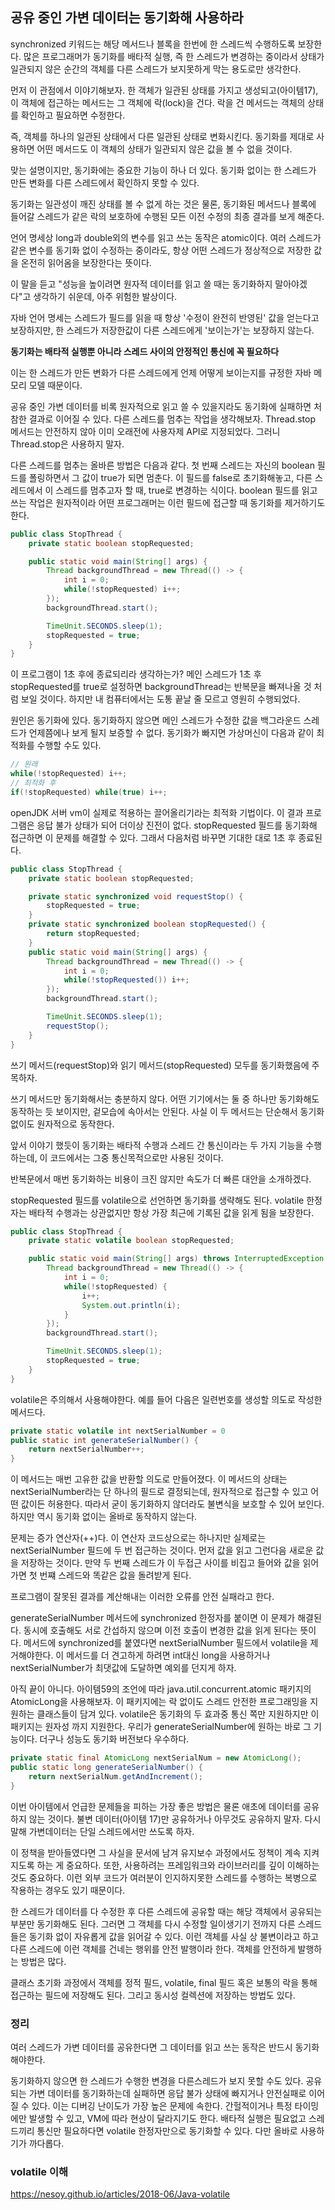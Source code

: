 ## 공유 중인 가변 데이터는 동기화해 사용하라

synchronized 키워드는 해당 메서드나 블록을 한번에 한 스레드씩 수행하도록 보장한다. 많은 프로그래머가 동기화를 배타적 실행, 즉 한 스레드가 변경하는 중이라서 상태가 일관되지 않은 순간의 객체를 다른 스레드가 보지못하게 막는 용도로만 생각한다.

먼저 이 관점에서 이야기해보자. 한 객체가 일관된 상태를 가지고 생성되고(아이템17), 이 객체에 접근하는 메서드는 그 객체에 락(lock)을 건다. 락을 건 메서드는 객체의 상태를 확인하고 필요하면 수정한다.

즉, 객체를 하나의 일관된 상태에서 다른 일관된 상태로 변화시킨다. 동기화를 제대로 사용하면 어떤 메서드도 이 객체의 상태가 일관되지 않은 값을 볼 수 없을 것이다.

맞는 설명이지만, 동기화에는 중요한 기능이 하나 더 있다. 동기화 없이는 한 스레드가 만든 변화를 다른 스레드에서 확인하지 못할 수 있다.

동기화는 일관성이 깨진 상태를 볼 수 없게 하는 것은 물론, 동기화된 메서드나 블록에 들어갈 스레드가 같은 락의 보호하에 수행된 모든 이전 수정의 최종 결과를 보게 해준다.

언어 명세상 long과 double외의 변수를 읽고 쓰는 동작은 atomic이다. 여러 스레드가 같은 변수를 동기화 없이 수정하는 중이라도, 항상 어떤 스레드가 정상적으로 저장한 값을 온전히 읽어옴을 보장한다는 뜻이다.

이 말을 듣고 "성능을 높이려면 원자적 데이터를 읽고 쓸 때는 동기화하지 말아야겠다"고 생각하기 쉬운데, 아주 위험한 발상이다.

자바 언어 명세는 스레드가 필드를 읽을 때 항상 '수정이 완전히 반영된' 값을 얻는다고 보장하지만, 한 스레드가 저장한값이 다른 스레드에게 '보이는가'는 보장하지 않는다.

**동기화는 배타적 실행뿐 아니라 스레드 사이의 안정적인 통신에 꼭 필요하다**

이는 한 스레드가 만든 변화가 다른 스레드에게 언제 어떻게 보이는지를 규정한 자바 메모리 모델 때문이다.

공유 중인 가변 데이터를 비록 원자적으로 읽고 쓸 수 있을지라도 동기화에 실패하면 처참한 결과로 이어질 수 있다. 다른 스레드를 멈추는 작업을 생각해보자. Thread.stop 메서드는 안전하지 않아 이미 오래전에 사용자제 API로 지정되었다. 그러니 Thread.stop은 사용하지 말자.

다른 스레드를 멈추는 올바른 방법은 다음과 같다. 첫 번째 스레드는 자신의 boolean 필드를 폴링하면서 그 값이 true가 되면 멈춘다. 이 필드를 false로 초기화해놓고, 다른 스레드에서 이 스레드를 멈추고자 할 때, true로 변경하는 식이다. boolean 필드를 읽고 쓰는 작업은 원자적이라 어떤 프로그래머는 이런 필드에 접근할 때 동기화를 제거하기도 한다.

```java
public class StopThread {
    private static boolean stopRequested;

    public static void main(String[] args) {
        Thread backgroundThread = new Thread(() -> {
            int i = 0;
            while(!stopRequested) i++;
        });
        backgroundThread.start();

        TimeUnit.SECONDS.sleep(1);
        stopRequested = true;
    }
}
```

이 프로그램이 1초 후에 종료되리라 생각하는가? 메인 스레드가 1초 후 stopRequested를 true로 설정하면 backgroundThread는 반복문을 빠져나올 것 처럼 보일 것이다. 하지만 내 컴퓨터에서는 도통 끝날 줄 모르고 영원히 수행되었다.

원인은 동기화에 있다. 동기화하지 않으면 메인 스레드가 수정한 값을 백그라운드 스레드가 언제쯤에나 보게 될지 보증할 수 없다. 동기화가 빠지면 가상머신이 다음과 같이 최적화를 수행할 수도 있다.

```java
// 원래
while(!stopRequested) i++;
// 최적화 후
if(!stopRequested) while(true) i++;
```

openJDK 서버 vm이 실제로 적용하는 끌어올리기라는 최적화 기법이다. 이 결과 프로그램은 응답 불가 상태가 되어 더이상 진전이 없다.
stopRequested 필드를 동기화해 접근하면 이 문제를 해결할 수 있다. 그래서 다음처럼 바꾸면 기대한 대로 1초 후 종료된다.

```java
public class StopThread {
    private static boolean stopRequested;

    private static synchronized void requestStop() {
        stopRequested = true;
    }
    private static synchronized boolean stopRequested() {
        return stopRequested;
    }
    public static void main(String[] args) {
        Thread backgroundThread = new Thread(() -> {
            int i = 0;
            while(!stopRequested()) i++;
        });
        backgroundThread.start();

        TimeUnit.SECONDS.sleep(1);
        requestStop();
    }
}

```

쓰기 메서드(requestStop)와 읽기 메서드(stopRequested) 모두를 동기화했음에 주목하자.

쓰기 메서드만 동기화해서는 충분하지 않다. 어떤 기기에서는 둘 중 하나만 동기화해도 동작하는 듯 보이지만, 겉모습에 속아서는 안된다. 사실 이 두 메서드는 단순해서 동기화 없이도 원자적으로 동작한다.

앞서 이야기 했듯이 동기화는 배타적 수행과 스레드 간 통신이라는 두 가지 기능을 수행하는데, 이 코드에서는 그중 통신목적으로만 사용된 것이다.

반복문에서 매번 동기화하는 비용이 크진 않지만 속도가 더 빠른 대안을 소개하겠다.

stopRequested 필드를 volatile으로 선언하면 동기화를 생략해도 된다. volatile 한정자는 배타적 수행과는 상관없지만 항상 가장 최근에 기록된 값을 읽게 됨을 보장한다.

```java
public class StopThread {
    private static volatile boolean stopRequested;

    public static void main(String[] args) throws InterruptedException {
        Thread backgroundThread = new Thread(() -> {
            int i = 0;
            while(!stopRequested) { 
            	i++;
            	System.out.println(i);
            }
        });
        backgroundThread.start();

        TimeUnit.SECONDS.sleep(1);
        stopRequested = true;
    }
}
```

volatile은 주의해서 사용해야한다. 예를 들어 다음은 일련번호를 생성할 의도로 작성한 메서드다.

```java
private static volatile int nextSerialNumber = 0
public static int generateSerialNumber() {
    return nextSerialNumber++;
}
```

이 메서드는 매번 고유한 값을 반환할 의도로 만들어졌다. 이 메서드의 상태는 nextSerialNumber라는 단 하나의 필드로 결정되는데, 원자적으로 접근할 수 있고 어떤 값이든 허용한다. 따라서 굳이 동기화하지 않더라도 불변식을 보호할 수 있어 보인다. 하지만 역시 동기화 없이는 올바로 동작하지 않는다.

문제는 증가 연산자(++)다. 이 연산자 코드상으로는 하나지만 실제로는 nextSerialNumber 필드에 두 번 접근하는 것이다. 먼저 값을 읽고 그런다음 새로운 값을 저장하는 것이다. 만약 두 번째 스레드가 이 두접근 사이를 비집고 들어와 값을 읽어가면 첫 번쨰 스레드와 똑같은 값을 돌려받게 된다.

프로그램이 잘못된 결과를 계산해내는 이러한 오류를 안전 실패라고 한다.

generateSerialNumber 메서드에 synchronized 한정자를 붙이면 이 문제가 해결된다. 동시에 호출해도 서로 간섭하지 않으며 이전 호출이 변경한 값을 읽게 된다는 뜻이다. 메서드에 synchronized를 붙였다면 nextSerialNumber 필드에서 volatile을 제거해야한다. 이 메서드를 더 견고하게 하려면 int대신 long을 사용하거나 nextSerialNumber가 최댓값에 도달하면 예외를 던지게 하자.

아직 끝이 아니다. 아이템59의 조언에 따라 java.util.concurrent.atomic 패키지의 AtomicLong을 사용해보자. 이 패키지에는 락 없이도 스레드 안전한 프로그래밍을 지원하는 클래스들이 담겨 있다. volatile은 동기화의 두 효과중 통신 쪽만 지원하지만 이 패키지는 원자성 까지 지원한다. 우리가 generateSerialNumber에 원하는 바로 그 기능이다. 더구나 성능도 동기화 버전보다 우수하다.

```java
private static final AtomicLong nextSerialNum = new AtomicLong();
public static long generateSerialNumber() {
    return nextSerialNum.getAndIncrement();
}
```

이번 아이템에서 언급한 문제들을 피하는 가장 좋은 방법은 물론 애초에 데이터를 공유하지 않는 것이다. 불변 데이터(아이템 17)만 공유하거나 아무것도 공유하지 말자. 다시말해 가변데이터는 단일 스레드에서만 쓰도록 하자.

이 정책을 받아들였다면 그 사실을 문서에 남겨 유지보수 과정에서도 정책이 계속 지켜지도록 하는 게 중요하다. 또한, 사용하려는 프레임워크와 라이브러리를 깊이 이해하는 것도 중요하다. 이런 외부 코드가 여러분이 인지하지못한 스레드를 수행하는 복병으로 작용하는 경우도 있기 때문이다.

한 스레드가 데이터를 다 수정한 후 다른 스레드에 공유할 때는 해당 객체에서 공유되는 부분만 동기화해도 된다. 그러면 그 객체를 다시 수정할 일이생기기 전까지 다른 스레드들은 동기화 없이 자유롭게 값을 읽어갈 수 있다. 이런 객체를 사실 상 불변이라고 하고 다른 스레드에 이런 객체를 건네는 행위를 안전 발행이라 한다. 객체를 안전하게 발행하는 방법은 많다.

클래스 초기화 과정에서 객체를 정적 필드, volatile, final 필드 혹은 보통의 락을 통해 접근하는 필드에 저장해도 된다. 그리고 동시성 컬렉션에 저장하는 방법도 있다.

### 정리 

여러 스레드가 가변 데이터를 공유한다면 그 데이터를 읽고 쓰는 동작은 반드시 동기화 해야한다.

동기화하지 않으면 한 스레드가 수행한 변경을 다른스레드가 보지 못할 수도 있다. 공유되는 가변 데이터를 동기화하는데 실패하면 응답 불가 상태에 빠지거나 안전실패로 이어질 수 있다. 이는 디버깅 난이도가 가장 높은 문제에 속한다. 간헐적이거나 특정 타이밍에만 발생할 수 있고, VM에 따라 현상이 달라지기도 한다. 배타적 실행은 필요없고 스레드끼리 통신만 필요하다면 volatile 한정자만으로 동기화할 수 있다. 다만 올바로 사용하기가 까다롭다.

### volatile 이해
https://nesoy.github.io/articles/2018-06/Java-volatile